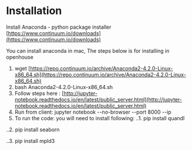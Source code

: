 # Installation #
Install Anaconda - python package installer [https://www.continuum.io/downloads](https://www.continuum.io/downloads) 

You can install anaconda in mac, The steps below is for installing in openhouse

   1. wget [https://repo.continuum.io/archive/Anaconda2-4.2.0-Linux-x86_64.sh](https://repo.continuum.io/archive/Anaconda2-4.2.0-Linux-x86_64.sh)
   2. bash Anaconda2-4.2.0-Linux-x86_64.sh
   3. Follow steps here : [http://jupyter-notebook.readthedocs.io/en/latest/public_server.html](http://jupyter-notebook.readthedocs.io/en/latest/public_server.html)
   4. Run from client: jupyter notebook --no-browser --port 8000 --ip <address>
   5. To run the code: you will need to install following:
   ..1. pip install quandl

   ..2. pip install seaborn
   
   ..3. pip install mpld3



